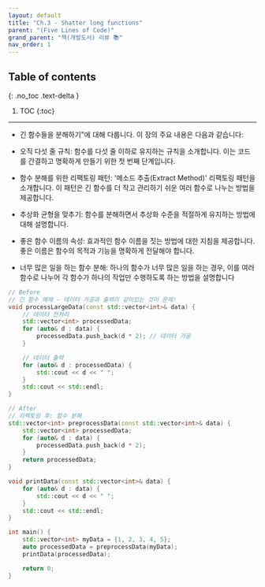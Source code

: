```yaml
---
layout: default
title: "Ch.3 - Shatter long functions"
parent: "(Five Lines of Code)"
grand_parent: "책(개발도서) 리뷰 📚"
nav_order: 1
---
```


## Table of contents
{: .no_toc .text-delta }

1. TOC
{:toc}

---

* 긴 함수들을 분해하기"에 대해 다룹니다. 이 장의 주요 내용은 다음과 같습니다:

* 오직 다섯 줄 규칙: 함수를 다섯 줄 이하로 유지하는 규칙을 소개합니다. 이는 코드를 간결하고 명확하게 만들기 위한 첫 번째 단계입니다.
* 함수 분해를 위한 리팩토링 패턴: '메소드 추출(Extract Method)' 리팩토링 패턴을 소개합니다. 이 패턴은 긴 함수를 더 작고 관리하기 쉬운 여러 함수로 나누는 방법을 제공합니다.
* 추상화 균형을 맞추기: 함수를 분해하면서 추상화 수준을 적절하게 유지하는 방법에 대해 설명합니다.
* 좋은 함수 이름의 속성: 효과적인 함수 이름을 짓는 방법에 대한 지침을 제공합니다. 좋은 이름은 함수의 목적과 기능을 명확하게 전달해야 합니다.
* 너무 많은 일을 하는 함수 분해: 하나의 함수가 너무 많은 일을 하는 경우, 이를 여러 함수로 나누어 각 함수가 하나의 작업만 수행하도록 하는 방법을 설명합니다

```cpp
// Before
// 긴 함수 예제 - 데이터 가공과 출력이 같이있는 것이 문제!
void processLargeData(const std::vector<int>& data) {
    // 데이터 전처리
    std::vector<int> processedData;
    for (auto& d : data) {
        processedData.push_back(d * 2); // 데이터 가공
    }

    // 데이터 출력
    for (auto& d : processedData) {
        std::cout << d << " ";
    }
    std::cout << std::endl;
}
```

```cpp
// After
// 리팩토링 후: 함수 분해
std::vector<int> preprocessData(const std::vector<int>& data) {
    std::vector<int> processedData;
    for (auto& d : data) {
        processedData.push_back(d * 2);
    }
    return processedData;
}

void printData(const std::vector<int>& data) {
    for (auto& d : data) {
        std::cout << d << " ";
    }
    std::cout << std::endl;
}

int main() {
    std::vector<int> myData = {1, 2, 3, 4, 5};
    auto processedData = preprocessData(myData);
    printData(processedData);

    return 0;
}

```